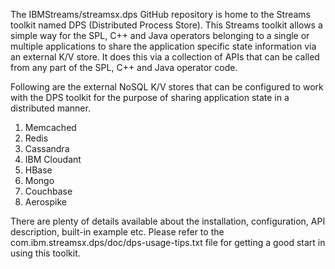 The IBMStreams/streamsx.dps GitHub repository is home to the Streams toolkit named
DPS (Distributed Process Store). This Streams toolkit allows a simple way for the
SPL, C++ and Java operators belonging to a single or multiple applications to share
the application specific state information via an external K/V store. It does this
via a collection of APIs that can be called from any part of the SPL, C++ and Java
operator code.

Following are the external NoSQL K/V stores that can be configured to work with the
DPS toolkit for the purpose of sharing application state in a distributed manner.

<ol>
<li>Memcached</li>
<li>Redis</li>
<li>Cassandra</li>
<li>IBM Cloudant</li>
<li>HBase</li>
<li>Mongo</li>
<li>Couchbase</li>
<li>Aerospike</li>
</ol>

There are plenty of details available about the installation, configuration, API description,
built-in example etc. Please refer to the com.ibm.streamsx.dps/doc/dps-usage-tips.txt file
for getting a good start in using this toolkit.  
